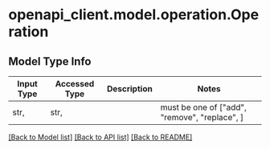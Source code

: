 # openapi_client.model.operation.Operation

## Model Type Info
Input Type | Accessed Type | Description | Notes
------------ | ------------- | ------------- | -------------
str,  | str,  |  | must be one of ["add", "remove", "replace", ] 

[[Back to Model list]](../../README.md#documentation-for-models) [[Back to API list]](../../README.md#documentation-for-api-endpoints) [[Back to README]](../../README.md)

